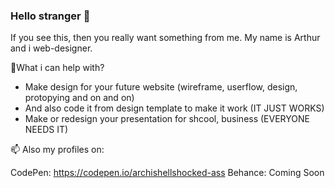 ### Hello stranger 👋
If you see this, then you really want something from me.
My name is Arthur and i web-designer.

💬What i can help with?

- Make design for your future website (wireframe, userflow, design, protopying and on and on)
- And also code it from design template to make it work (IT JUST WORKS)
- Make or redesign your presentation for shcool, business (EVERYONE NEEDS IT)

📫 Also my profiles on:

CodePen: https://codepen.io/archishellshocked-ass
Behance: Coming Soon

<!--
**ArchiShellShocked-ASS/ArchiShellShocked-ASS** is a ✨ _special_ ✨ repository because its `README.md` (this file) appears on your GitHub profile.

Here are some ideas to get you started:

- 🔭 I’m currently working on ...
- 🌱 I’m currently learning ...
- 👯 I’m looking to collaborate on ...
- 🤔 I’m looking for help with ...
- 💬 Ask me about ...
- 📫 How to reach me: ...
- 😄 Pronouns: ...
- ⚡ Fun fact: ...
-->
